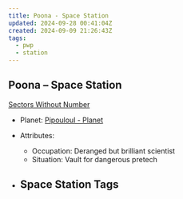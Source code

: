 ```yaml
---
title: Poona - Space Station
updated: 2024-09-28 00:41:04Z
created: 2024-09-09 21:26:43Z
tags:
  - pwp
  - station
---
```


## Poona &ndash; Space Station

[Sectors Without Number](https://sectorswithoutnumber.com/sector/bfDcBzTtgpeyLUfwzjio/spaceStation/OBVb11zGdo8d3xnMEbi9e)

- Planet: [Pipouloul - Planet](../../../Gaming/StarsWithoutNumber/PiratesWithoutPlunder/Pipouloul%20-%20Planet.md)

- Attributes:
   -   Occupation: Deranged but brilliant scientist
   -   Situation: Vault for dangerous pretech

- Space Station Tags
	-  
